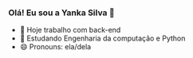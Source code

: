 ### Olá! Eu sou a Yanka Silva 👋

- 🔭 Hoje trabalho com back-end
- 🌱 Estudando Engenharia da computação e Python
- 😄 Pronouns: ela/dela

